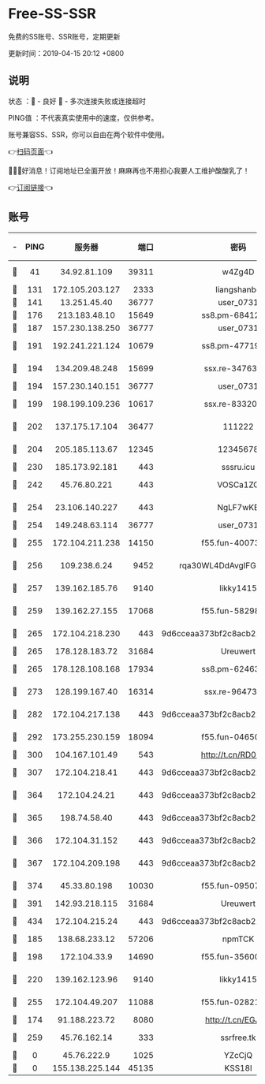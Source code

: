 # Free-SS-SSR

免费的SS账号、SSR账号，定期更新

更新时间：2019-04-15 20:12 +0800

## 说明

状态     ：🙂 - 良好 🙁 - 多次连接失败或连接超时

PING值   ：不代表真实使用中的速度，仅供参考。

账号兼容SS、SSR，你可以自由在两个软件中使用。

👉[扫码页面](https://liesauer.github.io/Free-SS-SSR/)👈

🎉🎉🎉好消息！订阅地址已全面开放！麻麻再也不用担心我要人工维护酸酸乳了！

👉[订阅链接](https://www.liesauer.net/yogurt/subscribe?ACCESS_TOKEN=DAYxR3mMaZAsaqUb)👈

## 账号

|-|PING|服务器|端口|密码|加密方式|区域|
|:----:|:----:|:-----:|-----:|:----:|:----:|:----:|
|🙂|41|34.92.81.109|39311|w4Zg4D|chacha20-ietf|US|
|🙂|131|172.105.203.127|2333|liangshanbo|chacha20|JP|
|🙂|141|13.251.45.40|36777|user_0731|chacha20|SG|
|🙂|176|213.183.48.10|15649|ss8.pm-68412526|rc4-md5|RU|
|🙂|187|157.230.138.250|36777|user_0731|chacha20|US|
|🙂|191|192.241.221.124|10679|ss8.pm-47719992|aes-256-cfb|US|
|🙂|194|134.209.48.248|15699|ssx.re-34763141|aes-256-cfb|US|
|🙂|194|157.230.140.151|36777|user_0731|chacha20|US|
|🙂|199|198.199.109.236|10617|ssx.re-83320233|aes-256-cfb|US|
|🙂|202|137.175.17.104|36477|111222|aes-256-cfb|US|
|🙂|204|205.185.113.67|12345|12345678|aes-256-cfb|US|
|🙂|230|185.173.92.181|443|sssru.icu|rc4-md5|RU|
|🙂|242|45.76.80.221|443|VOSCa1ZG|aes-256-cfb|DE|
|🙂|254|23.106.140.227|443|NgLF7wKB|aes-256-cfb|US|
|🙂|254|149.248.63.114|36777|user_0731|chacha20|CA|
|🙂|255|172.104.211.238|14150|f55.fun-40073932|aes-256-cfb|US|
|🙂|256|109.238.6.24|9452|rqa30WL4DdAvgIFG6Fs3znzTa|aes-256-cfb|FR|
|🙂|257|139.162.185.76|9140|likky1415|aes-256-cfb|DE|
|🙂|259|139.162.27.155|17068|f55.fun-58298505|aes-256-cfb|SG|
|🙂|265|172.104.218.230|443|9d6cceaa373bf2c8acb22e60b6a58be6|aes-256-cfb|US|
|🙂|265|178.128.183.72|31684|Ureuwert|chacha20|US|
|🙂|265|178.128.108.168|17934|ss8.pm-62463695|aes-256-cfb|SG|
|🙂|273|128.199.167.40|16314|ssx.re-96473928|aes-256-cfb|SG|
|🙂|282|172.104.217.138|443|9d6cceaa373bf2c8acb22e60b6a58be6|aes-256-cfb|US|
|🙂|292|173.255.230.159|18094|f55.fun-04650736|aes-256-cfb|US|
|🙂|300|104.167.101.49|543|http://t.cn/RD0D7sx|rc4-md5|CA|
|🙂|307|172.104.218.41|443|9d6cceaa373bf2c8acb22e60b6a58be6|aes-256-cfb|US|
|🙂|364|172.104.24.21|443|9d6cceaa373bf2c8acb22e60b6a58be6|aes-256-cfb|US|
|🙂|365|198.74.58.40|443|9d6cceaa373bf2c8acb22e60b6a58be6|aes-256-cfb|US|
|🙂|366|172.104.31.152|443|9d6cceaa373bf2c8acb22e60b6a58be6|aes-256-cfb|US|
|🙂|367|172.104.209.198|443|9d6cceaa373bf2c8acb22e60b6a58be6|aes-256-cfb|US|
|🙂|374|45.33.80.198|10030|f55.fun-09507611|aes-256-cfb|US|
|🙂|391|142.93.218.115|31684|Ureuwert|chacha20|IN|
|🙂|434|172.104.215.24|443|9d6cceaa373bf2c8acb22e60b6a58be6|aes-256-cfb|US|
|🙂|185|138.68.233.12|57206|npmTCK|rc4-md5|US|
|🙂|198|172.104.33.9|14690|f55.fun-35600745|aes-256-cfb|SG|
|🙂|220|139.162.123.96|9140|likky1415|aes-256-cfb|JP|
|🙂|255|172.104.49.207|11088|f55.fun-02821089|aes-256-cfb|SG|
|🙁|174|91.188.223.72|8080|http://t.cn/EGJIyrl|rc4-md5|RU|
|🙁|259|45.76.162.14|333|ssrfree.tk|aes-256-cfb|SG|
|🙁|0|45.76.222.9|1025|YZcCjQ|rc4-md5|JP|
|🙁|0|155.138.225.144|45135|KSS18l|rc4-md5|US|
